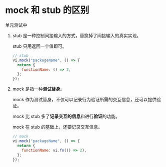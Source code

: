 # mock 和 stub 的区别

单元测试中

1. stub 是一种控制间接输入的方式，替换掉了间接输入的真实实现。

   stub 只用返回一个值即可。

   ```js
   // stub
   vi.mock("packageName", () => {
     return {
       functionName: () => 2,
     };
   });
   ```

2. mock 是指一种**测试替身**。

   mock 作为测试替身，不仅可以记录行为验证所需的交互信息，还可以提供验证。

   mock 比 stub 多了**记录交互的信息**和进行**验证**的功能。

   mock 在 stub 的基础上，还要记录交互信息。

   ```js
   // mock
   vi.mock("packageName", () => {
     return {
       functionName: vi.fn(() => 2),
     };
   });
   ```
